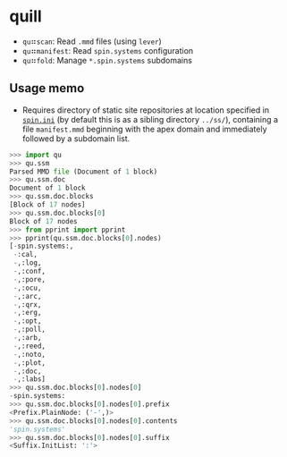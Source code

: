 # quill

- `qu`⠶`scan`: Read `.mmd` files (using `lever`)
- `qu`⠶`manifest`: Read `spin.systems` configuration
- `qu`⠶`fold`: Manage `*.spin.systems` subdomains

## Usage memo

- Requires directory of static site repositories at
  location specified in [`spin.ini`](spin.ini) (by default
  this is as a sibling directory `../ss/`), containing
  a file `manifest.mmd` beginning with the apex domain and
  immediately followed by a subdomain list.

```py
>>> import qu
>>> qu.ssm
Parsed MMD file (Document of 1 block)
>>> qu.ssm.doc
Document of 1 block
>>> qu.ssm.doc.blocks
[Block of 17 nodes]
>>> qu.ssm.doc.blocks[0]
Block of 17 nodes
>>> from pprint import pprint
>>> pprint(qu.ssm.doc.blocks[0].nodes)
[-spin.systems:,
 -:cal,
 -,:log,
 -,:conf,
 -,:pore,
 -,:ocu,
 -,:arc,
 -,:qrx,
 -,:erg,
 -,:opt,
 -,:poll,
 -,:arb,
 -,:reed,
 -,:noto,
 -,:plot,
 -,:doc,
 -,:labs]
>>> qu.ssm.doc.blocks[0].nodes[0]
-spin.systems:
>>> qu.ssm.doc.blocks[0].nodes[0].prefix
<Prefix.PlainNode: ('-',)>
>>> qu.ssm.doc.blocks[0].nodes[0].contents
'spin.systems'
>>> qu.ssm.doc.blocks[0].nodes[0].suffix
<Suffix.InitList: ':'>
```
